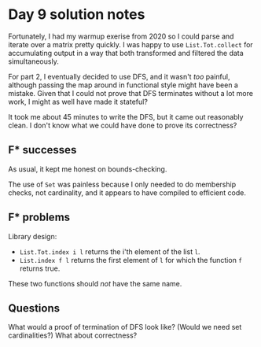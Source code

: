 # Day 9 solution notes

Fortunately, I had my warmup exerise from 2020 so I could parse and iterate
over a matrix pretty quickly.  I was happy to use `List.Tot.collect`
for accumulating output in a way that both transformed and filtered the
data simultaneously.

For part 2, I eventually decided to use DFS, and it wasn't *too* painful,
although passing the map around in functional style might have been a mistake.
Given that I could not prove that DFS terminates without a lot more work,
I might as well have made it stateful?

It took me about 45 minutes to write the DFS, but it came out reasonably
clean.  I don't know what we could have done to prove its correctness?

## F* successes

As usual, it kept me honest on bounds-checking.

The use of `Set` was painless because I only needed to do membership checks,
not cardinality, and it appears to have compiled to efficient code.

## F* problems

Library design:
 * `List.Tot.index i l` returns the i'th element of the list `l`.
 * `List.index f l` returns the first element of `l` for which the function
`f` returns true.

These two functions should *not* have the same name.

## Questions

What would a proof of termination of DFS look like?  (Would we need
set cardinalities?)  What about correctness?
